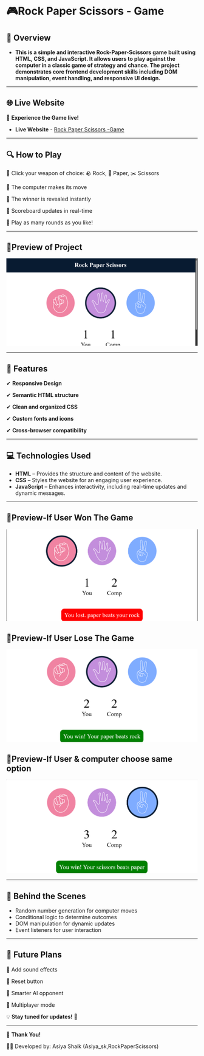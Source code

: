 # 🎮Rock Paper Scissors - Game

## 📌 **Overview**

- **This is a simple and interactive Rock-Paper-Scissors game built using HTML, CSS, and JavaScript. It allows users to play against the computer in a classic game of strategy and chance. The project demonstrates core frontend development skills including DOM manipulation, event handling, and responsive UI design.**

---

## 🌐 **Live Website**
🚀 **Experience the Game live!**
- **Live Website** - [Rock Paper Scissors -Game]( https://asiya2123.github.io/RockPaperScissors/)

---

## 🔍 **How to Play**

🔹 Click your weapon of choice: 🪨 Rock, 📄 Paper, ✂️ Scissors

🔹 The computer makes its move

🔹 The winner is revealed instantly

🔹 Scoreboard updates in real-time

🔹 Play as many rounds as you like!


---

## 📸Preview of Project

![Rock Paper Scissor Preview](https://github.com/asiya2123/RockPaperScissors/blob/86dcf550f499bfc09f1320ef13c2d11d5f27eac4/Screenshot%202025-09-25%20182151.png)

---

## 🌟 Features

✔ **Responsive Design** 

✔ **Semantic HTML structure**

✔ **Clean and organized CSS**

✔ **Custom fonts and icons**

✔ **Cross-browser compatibility**


---

## 💻 Technologies Used

- **HTML** – Provides the structure and content of the website.
- **CSS** – Styles the website for an engaging user experience.
- **JavaScript** – Enhances interactivity, including real-time updates and dynamic messages.

---

## 📸Preview-If User Won The Game

![](https://github.com/asiya2123/RockPaperScissors/blob/86dcf550f499bfc09f1320ef13c2d11d5f27eac4/Screenshot%202025-09-25%20182218.png)

## 📸Preview-If User Lose The Game

![](https://github.com/asiya2123/RockPaperScissors/blob/86dcf550f499bfc09f1320ef13c2d11d5f27eac4/Screenshot%202025-09-25%20182243.png)

## 📸Preview-If User & computer choose same option

![](https://github.com/asiya2123/RockPaperScissors/blob/86dcf550f499bfc09f1320ef13c2d11d5f27eac4/Screenshot%202025-09-25%20182303.png)

---

## 🧠 **Behind the Scenes**

- Random number generation for computer moves
- Conditional logic to determine outcomes
- DOM manipulation for dynamic updates
- Event listeners for user interaction

---

## 🚀 Future Plans
🔹  Add sound effects

🔹 Reset button

🔹  Smarter AI opponent

🔹 Multiplayer mode


💡 **Stay tuned for updates!** 🎉

---

🙌 **Thank You!**

👩‍💻 Developed by: Asiya Shaik (Asiya_sk,RockPaperScissors)
